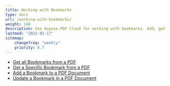 ```yaml
---
title: Working with Bookmarks
type: docs
url: /working-with-bookmarks/
weight: 140
description: Use Aspose.PDF Cloud for working with bookmarks. Add, get and remove bookmarks in PDF files.
lastmod: "2022-02-17"
sitemap:
    changefreq: "weekly"
    priority: 0.7
---
```


- [Get all Bookmarks from a PDF](/pdf/get-all-bookmarks-from-a-pdf/)
- [Get a Specific Bookmark from a PDF](/pdf/get-a-specific-bookmark-from-a-pdf/)
- [Add a Bookmark to a PDF Document](/pdf/add-a-bookmark-to-a-pdf-document/)
- [Update a Bookmark in a PDF Document](/pdf/update-a-bookmark-in-a-pdf-document/)
